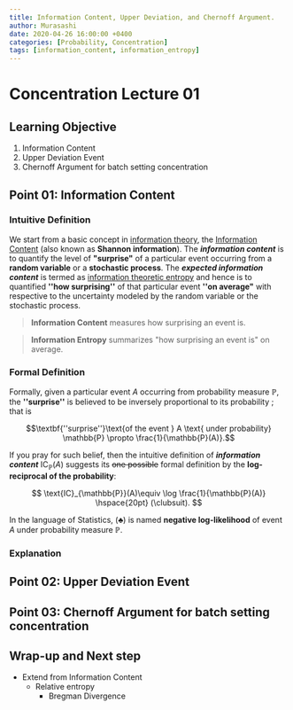 ```yaml
---
title: Information Content, Upper Deviation, and Chernoff Argument.
author: Murasashi
date: 2020-04-26 16:00:00 +0400
categories: [Probability, Concentration] 
tags: [information_content, information_entropy]
---
```


# Concentration Lecture 01

## Learning Objective

1. Information Content
2. Upper Deviation Event
3. Chernoff Argument for batch setting concentration


## Point 01: Information Content

### Intuitive Definition
We start from a basic concept in [information theory](https://en.wikipedia.org/wiki/Information_theory "Information theory"),  the [Information Content](https://en.wikipedia.org/wiki/Information_content) (also known as **Shannon information**).  The **_information content_** is to 
quantify the level of __"surprise"__ of a particular event occurring from a __random variable__ or a __stochastic process__. The **_expected information content_** is termed as [information theoretic entropy](https://en.wikipedia.org/wiki/Entropy_(information_theory) "Entropy (information theory)") and hence is to quantified __''how surprising''__ of that particular event __''on average"__ with respective to the uncertainty modeled by the random variable or the stochastic process. 

> __Information Content__ measures how surprising an event is.

>__Information Entropy__ summarizes "how surprising an event is" on average.

### Formal Definition

Formally, given a particular event $A$ occurring from probability measure $\mathbb{P}$, the __''surprise''__ is believed to be inversely proportional to its probability ; that is 

$$\textbf{''surprise''}\text{of the event } A \text{ under probability} \mathbb{P} \propto \frac{1}{\mathbb{P}(A)}.$$

If you pray for such belief, then the intuitive definition of **_information content_** $\text{IC}_{\mathbb{P}}(A)$ suggests its ~~one possible~~  formal definition by the __log-reciprocal of the probability__:

$$
\text{IC}_{\mathbb{P}}(A)\equiv \log \frac{1}{\mathbb{P}(A)}  \hspace{20pt} (\clubsuit).
$$

In the language of Statistics, $(\clubsuit)$ is named __negative log-likelihood__ of event $A$ under probability measure $\mathbb{P}$.

### Explanation



## Point 02: Upper Deviation Event

## Point 03: Chernoff Argument for batch setting concentration



## Wrap-up and Next step

- Extend from Information Content
	+ Relative entropy
		+ Bregman Divergence
